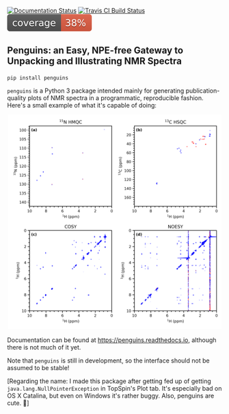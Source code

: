 [![Documentation Status](https://readthedocs.org/projects/penguins/badge/?version=latest)](https://penguins.readthedocs.io/en/latest)
[![Travis CI Build Status](https://travis-ci.com/yongrenjie/penguins.svg?branch=master)](https://travis-ci.com/github/yongrenjie/penguins)
![Code Coverage](tests/coverage.svg)

## Penguins: an Easy, NPE-free Gateway to Unpacking and Illustrating NMR Spectra

```
pip install penguins
```

`penguins` is a Python 3 package intended mainly for generating publication-quality plots of NMR spectra in a programmatic, reproducible fashion.
Here's a small example of what it's capable of doing:

<div align="center"><img src="docs/images/cookbook_subplots.png" height="500"></div>

Documentation can be found at https://penguins.readthedocs.io, although there is not much of it yet.

Note that `penguins` is still in development, so the interface should not be assumed to be stable!

[Regarding the name: I made this package after getting fed up of getting `java.lang.NullPointerException` in TopSpin's Plot tab. It's especially bad on OS X Catalina, but even on Windows it's rather buggy. Also, penguins are cute. 🐧]
